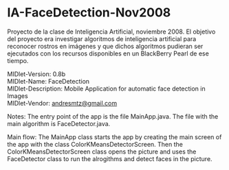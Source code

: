 # IA-FaceDetection-Nov2008
Proyecto de la clase de Inteligencia Artificial, noviembre 2008. El objetivo del proyecto era investigar algoritmos de inteligencia artificial para reconocer rostros en imágenes y que dichos algoritmos pudieran ser ejecutados con los recursos disponibles en un BlackBerry Pearl de ese tiempo.

MIDlet-Version: 0.8b<br />
MIDlet-Name: FaceDetection<br />
MIDlet-Description: Mobile Application for automatic face detection in Images<br />
MIDlet-Vendor: andresmtz@gmail.com<br />

Notes:
The entry point of the app is the file MainApp.java.
The file with the main algorithm is FaceDetector.java.

Main flow:
The MainApp class starts the app by creating the main screen of the app with the class ColorKMeansDetectorScreen. 
Then the ColorKMeansDetectorScreen class opens the picture and uses the FaceDetector class to run the alrogithms and detect faces in the picture.
